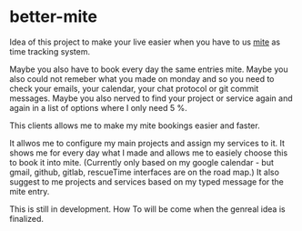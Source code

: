 # better-mite

Idea of this project to make your live easier when you have to us [mite](https://mite.yo.lk/) as time tracking system.

Maybe you also have to book every day the same entries mite. 
Maybe you also could not remeber what you made on monday and so you need to check your emails, your calendar, your chat protocol or git commit messages.
Maybe you also nerved to find your project or service again and again in a list of options where I only need 5 %.

This clients allows me to make my mite bookings easier and faster.

It allwos me to configure my main projects and assign my services to it.
It shows me for every day what I made and allows me to easiely choose this to book it into mite.
(Currently only based on my google calendar - but gmail, github, gitlab, rescueTime interfaces are on the road map.)
It also suggest to me projects and services based on my typed message for the mite entry.

This is still in development. How To will be come when the genreal idea is finalized.
